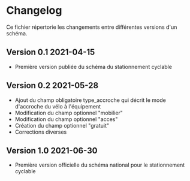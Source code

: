 <MenuSchema />

# Changelog

Ce fichier répertorie les changements entre différentes versions d'un schéma.

## Version 0.1 2021-04-15

- Première version publiée du schéma du stationnement cyclable

## Version 0.2 2021-05-28

- Ajout du champ obligatoire type_accroche qui décrit le mode d'accroche du vélo à l'équipement
- Modification du champ optionnel "mobilier"
- Modification du champ optionnel "acces"
- Création du champ optionnel "gratuit"
- Corrections diverses

## Version 1.0 2021-06-30

- Première version officielle du schéma national pour le stationnement cyclable